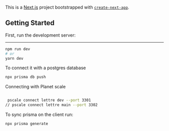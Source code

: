 This is a [Next.js](https://nextjs.org/) project bootstrapped with [`create-next-app`](https://github.com/vercel/next.js/tree/canary/packages/create-next-app).

## Getting Started

First, run the development server:

---

```bash
npm run dev
# or
yarn dev
```

To connect it with a postgres database

```bash
npx prisma db push

```

Connecting with Planet scale

```bash

 pscale connect lettre dev --port 3301
// pscale connect lettre main --port 3302


```

To sync prisma on the client run:
```bash
npx prisma generate
```
